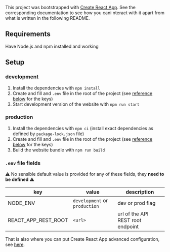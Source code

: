 This project was bootstrapped with [Create React App](https://github.com/facebook/create-react-app). See the corresponding documentation to see how you cani
nteract with it apart from what is written in the following README.

## Requirements

Have Node.js and npm installed and working

## Setup

### development

1. Install the dependencies with `npm install`
2. Create and fill and `.env` file in the root of the project (see [reference below](#.env-file-fields) for the keys)
3. Start development version of the website with `npm run start`

### production

1. Install the dependencies with `npm ci` (install exact dependencies as defined by `package-lock.json` file)
2. Create and fill and `.env` file in the root of the project (see [reference below](#.env-file-fields) for the keys)
3. Build the website bundle with `npm run build`

### `.env` file fields

⚠️ No sensible default value is provided for any of these fields, they **need to be defined** ⚠️

| key                 | value                         | description                       |
| ------------------- | ----------------------------- | --------------------------------- |
| NODE_ENV            | `development` or `production` | dev or prod flag                  |
| REACT_APP_REST_ROOT | `<url>`                       | url of the API REST root endpoint |

That is also where you can put Create React App advanced configuration, see
[here](https://create-react-app.dev/docs/advanced-configuration).
